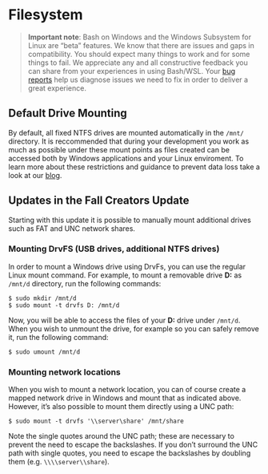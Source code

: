 # Filesystem

> **Important note**:
> Bash on Windows and the Windows Subsystem for Linux are “beta” features. We know that there are issues and gaps in 
> compatibility. You should expect many things to work and for some things to fail. We appreciate 
> any and all constructive feedback you can share from your experiences in using Bash/WSL. 
> Your [bug reports](https://github.com/microsoft/bashonwindows) help us diagnose issues we 
> need to fix in order to deliver a great experience.

## Default Drive Mounting
By default, all fixed NTFS drives are mounted automatically in the `/mnt/` directory. It is reccommended that during your development you work as much as possible under these mount points as files created can be accessed both by Windows applications and your Linux enviroment. To learn more about these restrictions and guidance to prevent data loss take a look at our [blog](https://blogs.msdn.microsoft.com/wsl/2016/06/15/wsl-file-system-support/).

## Updates in the Fall Creators Update
Starting with this update it is possible to manually mount additional drives such as FAT and UNC network shares.
### Mounting DrvFS (USB drives, additional NTFS drives)
In order to mount a Windows drive using DrvFs, you can use the regular Linux mount command. For example, to mount a removable drive **D:** as `/mnt/d` directory, run the following commands:

```
$ sudo mkdir /mnt/d
$ sudo mount -t drvfs D: /mnt/d
```

Now, you will be able to access the files of your **D:** drive under `/mnt/d`. When you wish to unmount the drive, for example so you can safely remove it, run the following command:

```
$ sudo umount /mnt/d
```

### Mounting network locations
When you wish to mount a network location, you can of course create a mapped network drive in Windows and mount that as indicated above. However, it’s also possible to mount them directly using a UNC path:

```
$ sudo mount -t drvfs '\\server\share' /mnt/share
```

Note the single quotes around the UNC path; these are necessary to prevent the need to escape the backslashes. If you don’t surround the UNC path with single quotes, you need to escape the backslashes by doubling them (e.g. `\\\\server\\share`).
